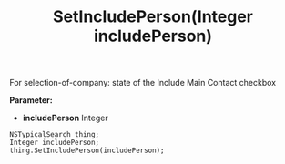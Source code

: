 ﻿---
uid: crmscript_ref_NSTypicalSearch_SetIncludePerson
title: SetIncludePerson(Integer includePerson)
intellisense: NSTypicalSearch.SetIncludePerson
keywords: NSTypicalSearch, GetIncludePerson
so.topic: reference
---

For selection-of-company: state of the Include Main Contact checkbox

**Parameter:** 
 - **includePerson** Integer

```crmscript
NSTypicalSearch thing;
Integer includePerson;
thing.SetIncludePerson(includePerson);
```

